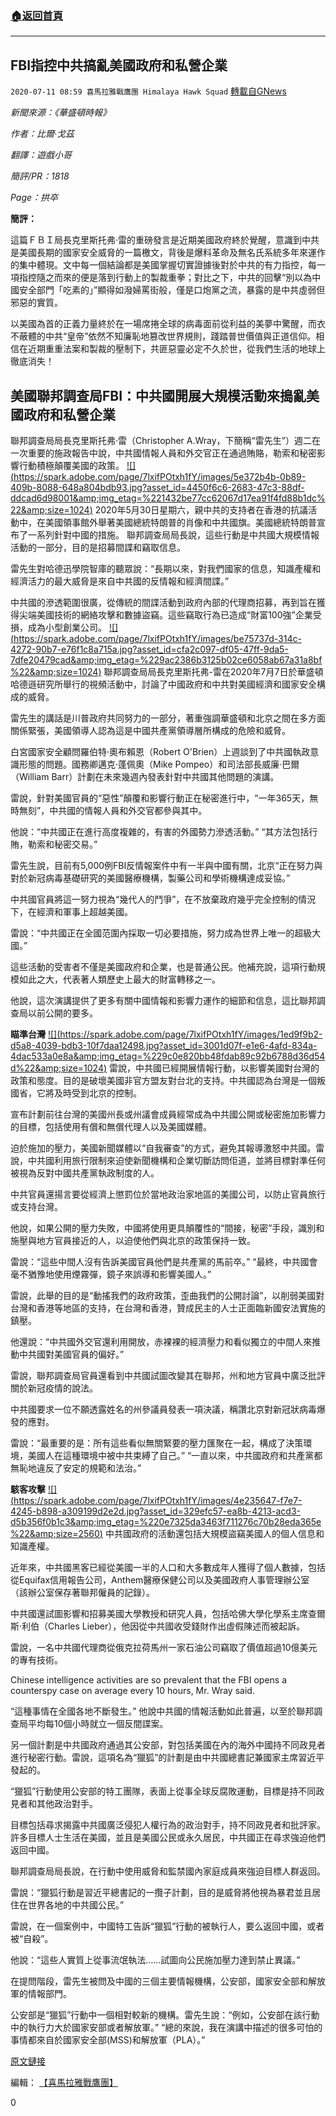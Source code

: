 ###  [:house:返回首頁](https://github.com/ourhimalayas/txt)
---

## FBI指控中共搞亂美國政府和私營企業
`2020-07-11 08:59 喜馬拉雅戰鷹團 Himalaya Hawk Squad` [轉載自GNews](https://gnews.org/zh-hant/260253/)

*新聞來源：《華盛頓時報》*

*作者：比爾·戈茲*

*翻譯：遊戲小哥*

*簡評/PR：1818*

*Page：拱卒*

**簡評：**

這篇ＦＢＩ局長克里斯托弗·雷的重磅發言是近期美國政府終於覺醒，意識到中共是美國長期的國家安全威脅的一篇檄文，背後是爆料革命及無名氏系統多年來運作的集中體現。文中每一個結論都是美國掌握切實證據後對於中共的有力指控，每一項指控隨之而來的便是落到行動上的製裁重拳；對比之下，中共的回擊“別以為中國安全部門「吃素的」”顯得如潑婦罵街般，僅是口炮黨之流，暴露的是中共虛弱但邪惡的實質。

以美國為首的正義力量終於在一場席捲全球的病毒面前從利益的美夢中驚醒，而衣不蔽體的中共“皇帝”依然不知廉恥地篡改世界規則，踐踏普世價值與正道信仰。相信在近期重重法案和製裁的壓制下，共匪惡靈必定不久於世，從我們生活的地球上徹底消失！



##  **美國聯邦調查局FBI：中共國開展大規模活動來搗亂美國政府和私營企業** 



聯邦調查局局長克里斯托弗·雷（Christopher A.Wray，下簡稱“雷先生”）週二在一次重要的施政報告中說，中共國情報人員和外交官正在通過賄賂，勒索和秘密影響行動積極顛覆美國的政策。
 [!\[\](https://spark.adobe.com/page/7lxifPOtxh1fY/images/5e372b4b-0b89-409b-8088-648a804bdb93.jpg?asset_id=4450f6c6-2683-47c3-88df-ddcad6d98001&amp;img_etag=%221432be77cc62067d17ea91f4fd88b1dc%22&amp;size=1024)](https://spark.adobe.com/page/7lxifPOtxh1fY/images/5e372b4b-0b89-409b-8088-648a804bdb93.jpg?asset_id=4450f6c6-2683-47c3-88df-ddcad6d98001&amp;img_etag=%221432be77cc62067d17ea91f4fd88b1dc%22&amp;size=1024)  2020年5月30日星期六，親中共的支持者在香港的抗議活動中，在美國領事館外舉著美國總統特朗普的肖像和中共國旗。美國總統特朗普宣布了一系列針對中國的措施。 
聯邦調查局局長說，這些行動是中共國大規模情報活動的一部分，目的是招募間諜和竊取信息。

雷先生對哈德迅學院智庫的聽眾說：“長期以來，對我們國家的信息，知識產權和經濟活力的最大威脅是來自中共國的反情報和經濟間諜。”

中共國的滲透範圍很廣，從傳統的間諜活動到政府內部的代理商招募，再到旨在獲得尖端美國技術的網絡攻擊和數據盜竊。這些竊取行為已造成“財富100強”企業受損，成為小型創業公司。
 [!\[\](https://spark.adobe.com/page/7lxifPOtxh1fY/images/be75737d-314c-4272-90b7-e76f1c8a715a.jpg?asset_id=cfa2c097-df05-47ff-9da5-7dfe20479cad&amp;img_etag=%229ac2386b3125b02ce6058ab67a31a8bf%22&amp;size=1024)](https://spark.adobe.com/page/7lxifPOtxh1fY/images/be75737d-314c-4272-90b7-e76f1c8a715a.jpg?asset_id=cfa2c097-df05-47ff-9da5-7dfe20479cad&amp;img_etag=%229ac2386b3125b02ce6058ab67a31a8bf%22&amp;size=1024) 
聯邦調查局局長克里斯托弗-雷在2020年7月7日於華盛頓哈德遜研究所舉行的視頻活動中，討論了中國政府和中共對美國經濟和國家安全構成的威脅。

雷先生的講話是川普政府共同努力的一部分，著重強調華盛頓和北京之間在多方面關係緊張，美國領導人認為這是中國共產黨領導層所構成的危險和威脅。

白宮國家安全顧問羅伯特·奧布賴恩（Robert O'Brien）上週談到了中共國執政意識形態的問題。國務卿邁克·蓬佩奧（Mike Pompeo）和司法部長威廉·巴爾（William Barr）計劃在未來幾週內發表針對中共國其他問題的演講。

雷說，針對美國官員的“惡性”顛覆和影響行動正在秘密進行中，“一年365天，無時無刻”，中共國的情報人員和外交官都參與其中。

他說：“中共國正在進行高度複雜的，有害的外國勢力滲透活動。” “其方法包括行賄，勒索和秘密交易。”

雷先生說，目前有5,000例FBI反情報案件中有一半與中國有關，北京“正在努力與對於新冠病毒基礎研究的美國醫療機構，製藥公司和學術機構達成妥協。”

中共國官員將這一努力視為“幾代人的鬥爭”，在不放棄政府幾乎完全控制的情況下，在經濟和軍事上超越美國。

雷說：“中共國正在全國范圍內採取一切必要措施，努力成為世界上唯一的超級大國。”

這些活動的受害者不僅是美國政府和企業，也是普通公民。他補充說，這項行動規模如此之大，代表著人類歷史上最大的財富轉移之一。

他說，這次演講提供了更多有關中國情報和影響力運作的細節和信息，這比聯邦調查局以前公開的要多。

**瞄準台灣**
 [!\[\](https://spark.adobe.com/page/7lxifPOtxh1fY/images/1ed9f9b2-d5a8-4039-bdb3-10f7daa12498.jpg?asset_id=3001d07f-e1e6-4afd-834a-4dac533a0e8a&amp;img_etag=%229c0e820bb48fdab89c92b6788d36d54d%22&amp;size=1024)](https://spark.adobe.com/page/7lxifPOtxh1fY/images/1ed9f9b2-d5a8-4039-bdb3-10f7daa12498.jpg?asset_id=3001d07f-e1e6-4afd-834a-4dac533a0e8a&amp;img_etag=%229c0e820bb48fdab89c92b6788d36d54d%22&amp;size=1024) 
雷說，中共國已經開展情報行動，以影響美國對台灣的政策和態度。目的是破壞美國非官方盟友對台北的支持。中共國認為台灣是一個叛國省，它將及時受到北京的控制。

宣布計劃前往台灣的美國州長或州議會成員經常成為中共國公開或秘密施加影響力的目標，包括使用有償和無償代理人以及美國媒體。

迫於施加的壓力，美國新聞媒體以“自我審查”的方式，避免其報導激怒中共國。雷說，中共國利用旅行限制來迫使新聞機構和企業切斷訪問佢道，並將目標對準任何被視為反對中國共產黨執政制度的人。

中共官員還揚言要從經濟上懲罰位於當地政治家地區的美國公司，以防止官員旅行或支持台灣。

他說，如果公開的壓力失敗，中國將使用更具顛覆性的“間接，秘密”手段，識別和施壓與地方官員接近的人，以迫使他們與北京的政策保持一致。

雷說：“這些中間人沒有告訴美國官員他們是共產黨的馬前卒。” “最終，中共國會毫不猶豫地使用煙霧彈，鏡子來誤導和影響美國人。”

雷說，此舉的目的是“動搖我們的政府政策，歪曲我們的公開討論”，以削弱美國對台灣和香港等地區的支持，在台灣和香港，贊成民主的人士正面臨新國安法實施的鎮壓。

他還說：“中共國外交官還利用開放，赤裸裸的經濟壓力和看似獨立的中間人來推動中共國對美國官員的偏好。”

雷說，聯邦調查局官員還看到中共國試圖改變其在聯邦，州和地方官員中廣泛批評關於新冠疫情的說法。

中共國要求一位不願透露姓名的州參議員發表一項決議，稱讚北京對新冠狀病毒爆發的應對。

雷說：“最重要的是：所有這些看似無關緊要的壓力匯聚在一起，構成了決策環境，美國人在這種環境中被中共束縛了自己。” “一直以來，中共國政府和共產黨都無恥地違反了安定的規範和法治。”

**駭客攻擊**
 [!\[\](https://spark.adobe.com/page/7lxifPOtxh1fY/images/4e235647-f7e7-4245-b898-a309199d2e2d.jpg?asset_id=329efc57-ea8b-4213-acd3-d5b356f0b1c3&amp;img_etag=%220e7325da3463f711276c70b28eda365e%22&amp;size=2560)](https://spark.adobe.com/page/7lxifPOtxh1fY/images/4e235647-f7e7-4245-b898-a309199d2e2d.jpg?asset_id=329efc57-ea8b-4213-acd3-d5b356f0b1c3&amp;img_etag=%220e7325da3463f711276c70b28eda365e%22&amp;size=1024) 
中共國政府的活動還包括大規模盜竊美國人的個人信息和知識產權。

近年來，中共國黑客已經從美國一半的人口和大多數成年人獲得了個人數據，包括從Equifax信用報告公司，Anthem醫療保健公司以及美國政府人事管理辦公室（該辦公室保存著聯邦僱員的記錄）。

中共國還試圖影響和招募美國大學教授和研究人員，包括哈佛大學化學系主席查爾斯·利伯（Charles Lieber），他因從中共國收受錢財作出虛假陳述而被起訴。

雷說，一名中共國代理商從俄克拉荷馬州一家石油公司竊取了價值超過10億美元的專有技術。

Chinese intelligence activities are so prevalent that the FBI opens a counterspy case on average every 10 hours, Mr. Wray said.

“這種事情在全國各地不斷發生。” 他說中共國的情報活動如此普遍，以至於聯邦調查局平均每10個小時就立一個反間諜案。

另一個計劃是中共國政府通過其公安部，對包括美國在內的海外中國持不同政見者進行秘密行動。雷說，這項名為“獵狐”的計劃是由中共國總書記兼國家主席習近平發起的。

“獵狐”行動使用公安部的特工團隊，表面上從事全球反腐敗運動，目標是持不同政見者和其他政治對手。

目標包括尋求揭露中共國廣泛侵犯人權行為的政治對手，持不同政見者和批評家。許多目標人士生活在美國，並且是美國公民或永久居民，中共國正在尋求強迫他們返回中國。

聯邦調查局局長說，在行動中使用威脅和監禁國內家庭成員來強迫目標人群返回。

雷說：“獵狐行動是習近平總書記的一攬子計劃，目的是威脅將他視為暴君並且居住在世界各地的中共國公民。”

雷說，在一個案例中，中國特工告訴“獵狐”行動的被執行人，要么返回中國，或者被“自殺”。

他說：“這些人實質上從事流氓執法……試圖向公民施加壓力達到禁止異議。”

在提問階段，雷先生被問及中國的三個主要情報機構，公安部，國家安全部和解放軍的情報部門。

公安部是“獵狐”行動中一個相對較新的機構。雷先生說：“例如，公安部在該行動中的執行力大於國家安部或者解放軍。” “總的來說，我在演講中描述的很多可怕的事情都來自於國家安全部(MSS)和解放軍（PLA）。”

[原文鏈接](https://www.washingtontimes.com/news/2020/jul/7/china-engaged-large-scale-campaign-subvert-us-gove/)

編輯： [【喜馬拉雅戰鷹團】](https://spark.adobe.com/page/7lxifPOtxh1fY/)
 
0
